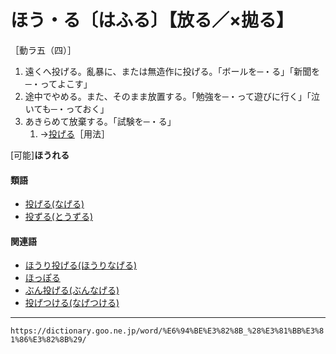 # ほう・る〔はふる〕【放る／×拋る】

［動ラ五（四）］
1.  遠くへ投げる。亂暴に、または無造作に投げる。「ボールを─・る」「新聞を─・ってよこす」
2.  途中でやめる。また、そのまま放置する。「勉強を─・って遊びに行く」「泣いても─・っておく」
3.  あきらめて放棄する。「試験を─・る」    
    1.  →[投げる](https://dictionary.goo.ne.jp/word/%E6%8A%95%E3%81%92%E3%82%8B/#jn-163806)［用法］
        

\[可能\]**ほうれる**

#### 類語

-   [投げる(なげる)](https://dictionary.goo.ne.jp/word/%E6%8A%95%E3%81%92%E3%82%8B/#jn-163806)
-   [投ずる(とうずる)](https://dictionary.goo.ne.jp/word/%E6%8A%95%E3%81%9A%E3%82%8B/#jn-156180)

#### 関連語

-   [ほうり投げる(ほうりなげる)](https://dictionary.goo.ne.jp/word/%E6%94%BE%E3%82%8A%E6%8A%95%E3%81%92%E3%82%8B/#jn-202709)
-   [ほっぽる](https://dictionary.goo.ne.jp/word/%E3%81%BB%E3%81%A3%E3%81%BD%E3%82%8B/#jn-204783)
-   [ぶん投げる(ぶんなげる)](https://dictionary.goo.ne.jp/word/%E6%89%93%E3%82%93%E6%8A%95%E3%81%92%E3%82%8B/#jn-197665)
-   [投げつける(なげつける)](https://dictionary.goo.ne.jp/word/%E6%8A%95%E4%BB%98%E3%81%91%E3%82%8B/#jn-163787)

---
`https://dictionary.goo.ne.jp/word/%E6%94%BE%E3%82%8B_%28%E3%81%BB%E3%81%86%E3%82%8B%29/`